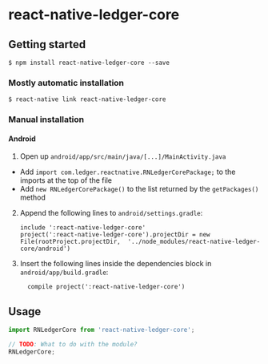 
# react-native-ledger-core

## Getting started

`$ npm install react-native-ledger-core --save`

### Mostly automatic installation

`$ react-native link react-native-ledger-core`

### Manual installation


#### Android

1. Open up `android/app/src/main/java/[...]/MainActivity.java`
  - Add `import com.ledger.reactnative.RNLedgerCorePackage;` to the imports at the top of the file
  - Add `new RNLedgerCorePackage()` to the list returned by the `getPackages()` method
2. Append the following lines to `android/settings.gradle`:
  	```
  	include ':react-native-ledger-core'
  	project(':react-native-ledger-core').projectDir = new File(rootProject.projectDir, 	'../node_modules/react-native-ledger-core/android')
  	```
3. Insert the following lines inside the dependencies block in `android/app/build.gradle`:
  	```
      compile project(':react-native-ledger-core')
  	```


## Usage
```javascript
import RNLedgerCore from 'react-native-ledger-core';

// TODO: What to do with the module?
RNLedgerCore;
```
  